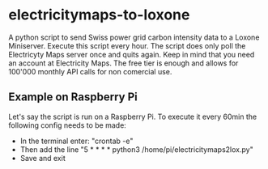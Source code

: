 # electricitymaps-to-loxone
A python script to send Swiss power grid carbon intensity data to a Loxone Miniserver. Execute this script every hour. The script does only poll the Electricyty Maps server once and quits again.
Keep in mind that you need an account at Electricity Maps. The free tier is enough and allows for 100'000 monthly API calls for non comercial use.

## Example on Raspberry Pi

Let's say the script is run on a Raspberry Pi. To execute it every 60min the following config needs to be made:

- In the terminal enter: "crontab -e"
- Then add the line "5 * * * * python3 /home/pi/electricitymaps2lox.py"
- Save and exit
